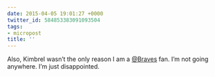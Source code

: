 ```yaml
---
date: 2015-04-05 19:01:27 +0000
twitter_id: 584853383091093504
tags:
- micropost
title: ''
---
```


Also, Kimbrel wasn’t the only reason I am a [@Braves](https://twitter.com/Braves) fan. I’m not going anywhere. I’m just disappointed.
